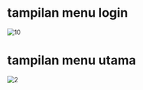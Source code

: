 # tampilan menu login
![10](https://user-images.githubusercontent.com/46414809/151820749-7bf22772-ce5d-4451-b580-a0adab6668ae.png)
# tampilan menu utama
![2](https://user-images.githubusercontent.com/46414809/151829068-8da9b2d5-0c33-4d75-b70a-9f10453b5e9b.png)
